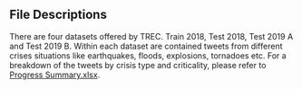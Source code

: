 ## File Descriptions

There are four datasets offered by TREC. Train 2018, Test 2018, Test 2019 A and Test 2019 B. Within each dataset are contained tweets from different crises situations like earthquakes,
floods, explosions, tornadoes etc. For a breakdown of the tweets by crisis type and criticality, please refer to [Progress Summary.xlsx](https://github.com/VishaalVenkatesh/TREC_Distributed_Machine_Learning/blob/master/TREC/Progress%20Summary.xlsx).
